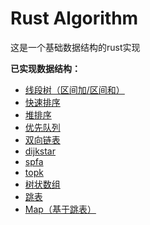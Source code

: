 # Rust Algorithm

这是一个基础数据结构的rust实现

**已实现数据结构：**
- [线段树（区间加/区间和）](src/tree/SegmentTree.rs)
- [快速排序](src/sort/quicksort.rs)
- [堆排序](src/sort/heapsort.rs)
- [优先队列](src/data_structure/priority_queue.rs)
- [双向链表](src/data_structure/linked_list.rs)
- [dijkstar](src/graph/dijkstra.rs)
- [spfa](src/graph/spfa.rs)
- [topk](src/sort/topk.rs)
- [树状数组](src/data_structure/tree_array.rs)
- [跳表](src/data_structure/skip_list.rs)
- [Map（基于跳表）](src/data_structure/skip_list_map.rs)